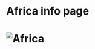 <h1>Africa info page<h1>

![Africa](https://user-images.githubusercontent.com/96315482/179307313-5a35688c-66cb-4480-9285-2fe00cc895e2.gif)


